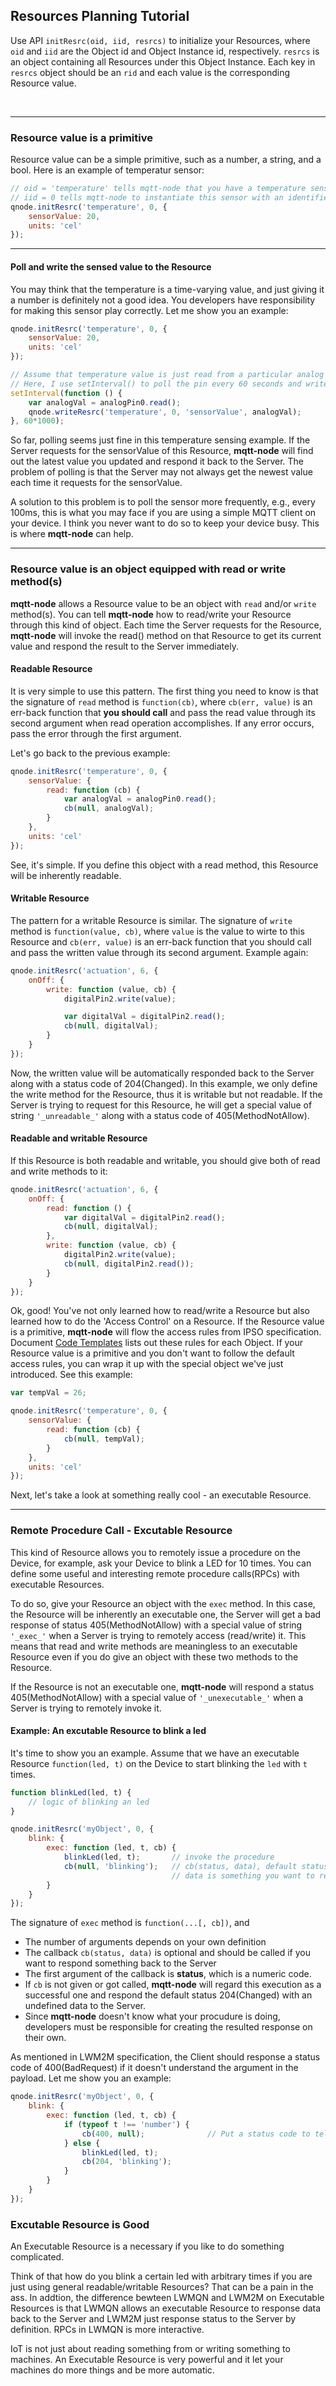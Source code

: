 ## Resources Planning Tutorial

Use API `initResrc(oid, iid, resrcs)` to initialize your Resources, where `oid` and `iid` are the Object id and Object Instance id, respectively. `resrcs` is an object containing all Resources under this Object Instance. Each key in `resrcs` object should be an `rid` and each value is the corresponding Resource value.  

<br />

********************************************

### Resource value is a primitive

Resource value can be a simple primitive, such as a number, a string, and a bool. Here is an example of temperatur sensor: 
  
```js
// oid = 'temperature' tells mqtt-node that you have a temperature sensor Object
// iid = 0 tells mqtt-node to instantiate this sensor with an identifier of 0
qnode.initResrc('temperature', 0, {
    sensorValue: 20,
    units: 'cel'
});
```
  
********************************************
  

#### Poll and write the sensed value to the Resource

You may think that the temperature is a time-varying value, and just giving it a number is definitely not a good idea. You developers have responsibility for making this sensor play correctly. Let me show you an example:
  
```js
qnode.initResrc('temperature', 0, {
    sensorValue: 20,
    units: 'cel'
});

// Assume that temperature value is just read from a particular analog pin  
// Here, I use setInterval() to poll the pin every 60 seconds and write the sensed value to the corresponding Resource
setInterval(function () {
    var analogVal = analogPin0.read();
    qnode.writeResrc('temperature', 0, 'sensorValue', analogVal);
}, 60*1000);
```
  
So far, polling seems just fine in this temperature sensing example. If the Server requests for the sensorValue of this Resource, **mqtt-node** will find out the latest value you updated and respond it back to the Server. The problem of polling is that the Server may not always get the newest value each time it requests for the sensorValue.  

A solution to this problem is to poll the sensor more frequently, e.g., every 100ms, this is what you may face if you are using a simple MQTT client on your device. I think you never want to do so to keep your device busy. This is where **mqtt-node** can help.  
  
********************************************
  

### Resource value is an object equipped with read or write method(s)

**mqtt-node** allows a Resource value to be an object with `read` and/or `write` method(s). You can tell **mqtt-node** how to read/write your Resource through this kind of object. Each time the Server requests for the Resource, **mqtt-node** will invoke the read() method on that Resource to get its current value and respond the result to the Server immediately.  

#### Readable Resource  
It is very simple to use this pattern. The first thing you need to know is that the signature of `read` method is `function(cb)`, where `cb(err, value)` is an err-back function that **you should call** and pass the read value through its second argument when read operation accomplishes. If any error occurs, pass the error through the first argument.  

Let's go back to the previous example:  
  
```js
qnode.initResrc('temperature', 0, {
    sensorValue: {
        read: function (cb) {
            var analogVal = analogPin0.read();
            cb(null, analogVal);
        }
    },
    units: 'cel'
});
```
  
See, it's simple. If you define this object with a read method, this Resource will be inherently readable.  
  
#### Writable Resource  
The pattern for a writable Resource is similar. The signature of `write` method is `function(value, cb)`, where `value` is the value to wirte to this Resource and `cb(err, value)` is an err-back function that you should call and pass the written value through its second argument. Example again:  
  
```js
qnode.initResrc('actuation', 6, {
    onOff: {
        write: function (value, cb) {
            digitalPin2.write(value);

            var digitalVal = digitalPin2.read();
            cb(null, digitalVal);
        }
    }
});
```
  
Now, the written value will be automatically responded back to the Server along with a status code of 204(Changed). In this example, we only define the write method for the Resource, thus it is writable but not readable. If the Server is trying to request for this Resource, he will get a special value of string `'_unreadable_'` along with a status code of 405(MethodNotAllow).  
  
#### Readable and writable Resource  

If this Resource is both readable and writable, you should give both of read and write methods to it:
  
```js
qnode.initResrc('actuation', 6, {
    onOff: {
        read: function () {
            var digitalVal = digitalPin2.read();
            cb(null, digitalVal);
        },
        write: function (value, cb) {
            digitalPin2.write(value);
            cb(null, digitalPin2.read());
        }
    }
});
```
  
Ok, good! You've not only learned how to read/write a Resource but also learned how to do the 'Access Control' on a Resource. If the Resource value is a primitive, **mqtt-node** will flow the access rules from IPSO specification. Document [Code Templates](https://github.com/lwmqn/mqtt-node/blob/master/docs/templates.md) lists out these rules for each Object. If your Resource value is a primitive and you don't want to follow the default access rules, you can wrap it up with the special object we've just introduced. See this example:
  
```js
var tempVal = 26;

qnode.initResrc('temperature', 0, {
    sensorValue: {
        read: function (cb) {
            cb(null, tempVal);
        }
    },
    units: 'cel'
});
```
  
Next, let's take a look at something really cool - an executable Resource.  

  
********************************************
  
### Remote Procedure Call - Excutable Resource

This kind of Resource allows you to remotely issue a procedure on the Device, for example, ask your Device to blink a LED for 10 times. You can define some useful and interesting remote procedure calls(RPCs) with executable Resources.  

To do so, give your Resource an object with the `exec` method. In this case, the Resource will be inherently an executable one, the Server will get a bad response of status 405(MethodNotAllow) with a special value of string `'_exec_'` when a Server is trying to remotely access (read/write) it. This means that read and write methods are meaningless to an executable Resource even if you do give an object with these two methods to the Resource.  

If the Resource is not an executable one, **mqtt-node** will respond a status 405(MethodNotAllow) with a special value of `'_unexecutable_'` when a Server is trying to remotely invoke it.  
  
#### Example: An excutable Resource to blink a led  

It's time to show you an example. Assume that we have an executable Resource `function(led, t)` on the Device to start blinking the `led` with `t` times.  
  
```js
function blinkLed(led, t) {
    // logic of blinking an led
}

qnode.initResrc('myObject', 0, {
    blink: {
        exec: function (led, t, cb) {
            blinkLed(led, t);       // invoke the procedure
            cb(null, 'blinking');   // cb(status, data), default status is 204(Changed)
                                    // data is something you want to respond to the Server
        }
    }
});
```
  
The signature of `exec` method is `function(...[, cb])`, and
* The number of arguments depends on your own definition  
* The callback `cb(status, data)` is optional and should be called if you want to respond something back to the Server  
* The first argument of the callback is **status**, which is a numeric code.  
* If `cb` is not given or got called, **mqtt-node** will regard this execution as a successful one and respond the default status 204(Changed) with an undefined data to the Server.  
* Since **mqtt-node** doesn't know what your procudure is doing, developers must be responsible for creating the resulted response on their own.  

As mentioned in LWM2M specification, the Client should response a status code of 400(BadRequest) if it doesn't understand the argument in the payload. Let me show you an example:  
  
```js
qnode.initResrc('myObject', 0, {
    blink: {
        exec: function (led, t, cb) {
            if (typeof t !== 'number') {
                cb(400, null);              // Put a status code to tell "what's wrong"
            } else {
                blinkLed(led, t);
                cb(204, 'blinking');
            }
        }
    }
});
```
  
### Excutable Resource is Good

An Executable Resource is a necessary if you like to do something complicated.  

Think of that how do you blink a certain led with arbitrary times if you are just using general readable/writable Resources? That can be a pain in the ass. In addtion, the difference bewteen LWMQN and LWM2M on Executable Resources is that LWMQN allows an executable Resource to response data back to the Server and LWM2M just response status to the Server by definition. RPCs in LWMQN is more interactive.  

IoT is not just about reading something from or writing something to machines. An Executable Resource is very powerful and it let your machines do more things and be more automatic.  
